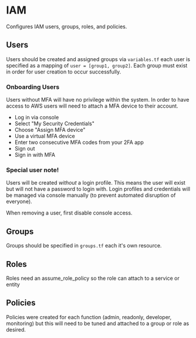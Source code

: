 # IAM

Configures IAM users, groups, roles, and policies.

## Users
Users should be created and assigned groups via `variables.tf` each user is specified as a mapping of `user = [group1, group2]`. Each group must exist in order for user creation to occur successfully.

### Onboarding Users

Users without MFA will have no privilege within the system. In order to have access to AWS users will need to attach a MFA device to their account.

- Log in via console
- Select "My Security Credentials"
- Choose "Assign MFA device"
- Use a virtual MFA device
- Enter two consecutive MFA codes from your 2FA app
- Sign out
- Sign in with MFA

### Special user note!

Users will be created _without_ a login profile. This means the user will exist but will not have a password to login with. Login profiles and credentials will be managed via console manually (to prevent automated disruption of everyone).

When removing a user, first disable console access.

## Groups
Groups should be specified in `groups.tf` each it's own resource.

## Roles
Roles need an assume_role_policy so the role can attach to a service or entity

## Policies
Policies were created for each function (admin, readonly, developer, monitoring) but this will need to be tuned and attached to a group or role as desired.